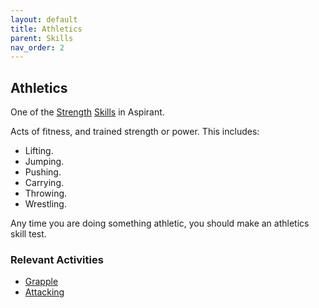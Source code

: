 ```yaml
---
layout: default
title: Athletics
parent: Skills
nav_order: 2
---
```


## Athletics
One of the [Strength](Strength) [Skills](Skills) in Aspirant.

Acts of fitness, and trained strength or power. This includes:
* Lifting.
* Jumping.
* Pushing.
* Carrying.
* Throwing.
* Wrestling.

Any time you are doing something athletic, you should make an athletics skill test.

### Relevant Activities
* [Grapple](Combat#Grapple)
* [Attacking](Combat#Attacking)
